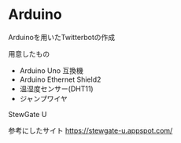 # Arduino
Arduinoを用いたTwitterbotの作成

用意したもの
- Arduino Uno 互換機
- Arduino Ethernet Shield2
- 温湿度センサー(DHT11)
- ジャンプワイヤ

StewGate U

参考にしたサイト
https://stewgate-u.appspot.com/
